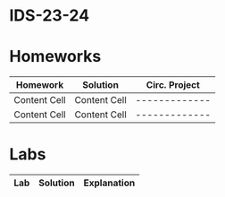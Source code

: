 # IDS-23-24

# Homeworks
| Homework | Solution | Circ. Project  |
| ------------- | ------------- | ------------- |
| Content Cell  | Content Cell  | ------------- |
| Content Cell  | Content Cell  | ------------- |

# Labs
| Lab | Solution | Explanation |
| ------------- | ------------- | ------------- | 
